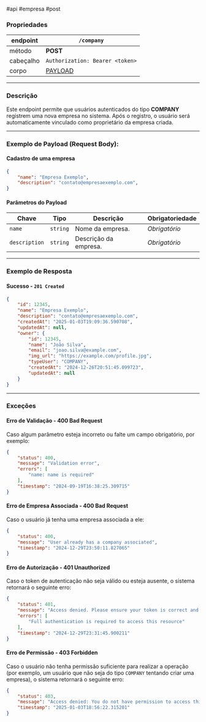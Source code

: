 #api #empresa  #post
### Propriedades

| endpoint  | `/company`                                |
| --------- | ----------------------------------------- |
| método    | __POST__                                  |
| cabeçalho | `Authorization: Bearer <token>`           |
| corpo     | [PAYLOAD](#Cadastro%20de%20uma%20empresa) |

---
### Descrição 
Este endpoint permite que usuários autenticados do tipo **COMPANY** registrem uma nova empresa no sistema. Após o registro, o usuário será automaticamente vinculado como proprietário da empresa criada.

---
### Exemplo de Payload (Request Body):
#### Cadastro de uma empresa

```json 
{
	"name": "Empresa Exemplo",
	"description": "contato@empresaexemplo.com",
}
```

#### Parâmetros do Payload

| **Chave**     | **Tipo** | **Descrição**         | **Obrigatoriedade** |
| ------------- | -------- | --------------------- | ------------------- |
| `name`        | `string` | Nome da empresa.      | _Obrigatório_       |
| `description` | `string` | Descrição da empresa. | _Obrigatório_       |

---
### Exemplo de Resposta

#### Sucesso - `201 Created`
```json
{ 
	"id": 12345, 
	"name": "Empresa Exemplo",
	"description": "contato@empresaexemplo.com",
	"createdAt": "2025-01-03T19:09:36.590708",
	"updatedAt": null,
	"owner": {
		"id": 12345, 
		"name": "João Silva", 
		"email": "joao.silva@example.com", 
		"img_url": "https://example.com/profile.jpg", 
		"typeUser": "COMPANY",
		"createdAt": "2024-12-26T20:51:45.099723",
		"updatedAt": null
	}
}
```

---
### Exceções
#### Erro de Validação - **400 Bad Request**
Caso algum parâmetro esteja incorreto ou falte um campo obrigatório, por exemplo:
```json
{
	"status": 400,
	"message": "Validation error",
	"errors": [
		"name: name is required"
	],
	"timestamp": "2024-09-19T16:38:25.309715"
}
```

#### Erro de Empresa Associada - **400 Bad Request**
Caso o usuário já tenha uma empresa associada a ele:
```json
{
	"status": 400,
	"message": "User already has a company associated",
	"timestamp": "2024-12-29T23:50:11.827065"
}
```


#### Erro de Autorização - **401 Unauthorized**
Caso o token de autenticação não seja válido ou esteja ausente, o sistema retornará o seguinte erro:

```json
{
	"status": 401,
	"message": "Access denied. Please ensure your token is correct and active.",
	"errors": [
		"Full authentication is required to access this resource"
	],
	"timestamp": "2024-12-29T23:31:45.900211"
}
```

#### Erro de Permissão - **403 Forbidden**
Caso o usuário não tenha permissão suficiente para realizar a operação (por exemplo, um usuário que não seja do tipo `COMPANY` tentando criar uma empresa), o sistema retornará o seguinte erro:

```json
{
	"status": 403,
	"message": "Access denied: You do not have permission to access this resource.",
	"timestamp": "2025-01-03T18:56:22.315201"
}
```
